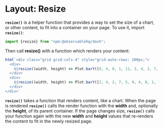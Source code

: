 # Layout: Resize

**`resize()`** is a helper function that provides a way to set the size of a chart, or other content, to fit into a container on your page.  To use it, import **`resize()`**:

```js echo
import {resize} from "npm:@observablehq/dash";
```

Then call **resize()** with a function which renders your content:

```js echo
html`<div class="grid grid-cols-4" style="grid-auto-rows: 200px;">
  <div>
    ${resize((width, height) => Plot.barY([9, 4, 8, 1, 11, 3, 4, 2, 7, 5]).plot({width, height}))}
  </div>
  <div>
    ${resize((width, height) => Plot.barY([3, 4, 2, 7, 5, 9, 4, 8, 1, 11]).plot({width, height}))}
  </div>
</div>`
```

**`resize()`** takes a function that renders content, like a chart.  When the page is rendered **`resize()`** calls the render function with the **width** and, optionally the **height**, of its parent container.  If the page changes size, **`resize()`** calls your function again with the new **width** and **height** values that re-renders the content to fit in the newly resized page.
